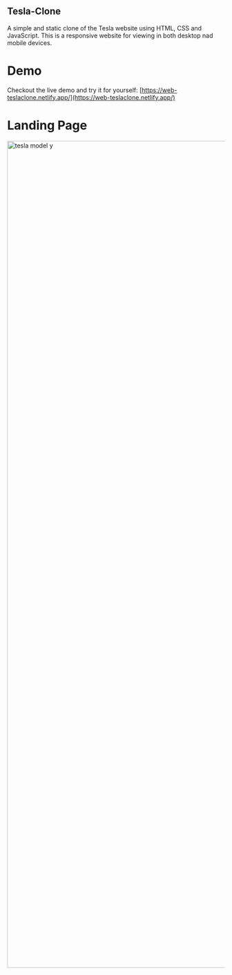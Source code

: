 ## Tesla-Clone
A simple and static clone of the Tesla website using HTML, CSS and JavaScript. This is a responsive website for viewing in both desktop nad mobile devices.


# Demo
Checkout the live demo and try it for yourself: [https://web-teslaclone.netlify.app/](https://web-teslaclone.netlify.app/)


# Landing Page
<img width="1909" alt="tesla model y" src="https://github.com/TheHamzaDev/Tesla-Clone/assets/143728239/4a0321e0-0dcd-4dda-abee-1f8835e04700">




